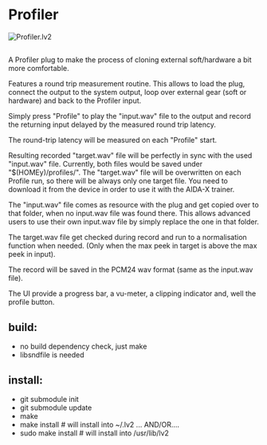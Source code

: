 Profiler
===========

![Profiler.lv2](https://github.com/brummer10/Profiler.lv2/raw/master/Profiler.png)

## 

A Profiler plug to make the process of cloning external soft/hardware a bit more comfortable. 

Features a round trip measurement routine. 
This allows to load the plug, connect the output to the system output, 
loop over external gear (soft or hardware) and back to the Profiler input.

Simply press "Profile" to play the "input.wav" file to the output and record the returning input 
delayed by the measured round trip latency. 

The round-trip latency will be measured on each "Profile" start. 

Resulting recorded "target.wav" file will be perfectly in sync with the used "input.wav" file. 
Currently, both files would be saved under "$(HOMEy)/profiles/". 
The "target.wav" file will be overwritten on each Profile run, so there will be always only one target file.
You need to download it from the device in order to use it with the AIDA-X trainer.

The "input.wav" file comes as resource with the plug and get copied over to that folder, 
when no input.wav file was found there. 
This allows advanced users to use their own input.wav file by simply replace the one in that folder. 

The target.wav file get checked during record and run to a normalisation function when needed. 
(Only when the max peek in target is above the max peek in input). 

The record will be saved in the PCM24 wav format (same as the input.wav file).

The UI provide a progress bar, a vu-meter, a clipping indicator and, well the profile button.



## build:
- no build dependency check, just make
- libsndfile is needed

## install:
- git submodule init
- git submodule update
- make
- make install # will install into ~/.lv2 ... AND/OR....
- sudo make install # will install into /usr/lib/lv2
